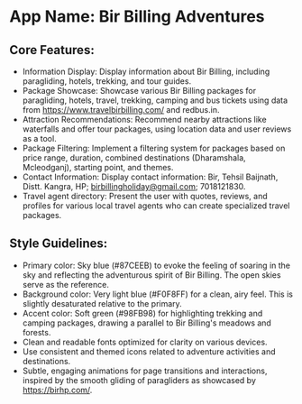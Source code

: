 # **App Name**: Bir Billing Adventures

## Core Features:

- Information Display: Display information about Bir Billing, including paragliding, hotels, trekking, and tour guides.
- Package Showcase: Showcase various Bir Billing packages for paragliding, hotels, travel, trekking, camping and bus tickets using data from https://www.travelbirbilling.com/ and redbus.in.
- Attraction Recommendations: Recommend nearby attractions like waterfalls and offer tour packages, using location data and user reviews as a tool.
- Package Filtering: Implement a filtering system for packages based on price range, duration, combined destinations (Dharamshala, Mcleodganj), starting point, and themes.
- Contact Information: Display contact information: Bir, Tehsil Baijnath, Distt. Kangra, HP; birbillingholiday@gmail.com; 7018121830.
- Travel agent directory: Present the user with quotes, reviews, and profiles for various local travel agents who can create specialized travel packages.

## Style Guidelines:

- Primary color: Sky blue (#87CEEB) to evoke the feeling of soaring in the sky and reflecting the adventurous spirit of Bir Billing. The open skies serve as the reference.
- Background color: Very light blue (#F0F8FF) for a clean, airy feel. This is slightly desaturated relative to the primary.
- Accent color: Soft green (#98FB98) for highlighting trekking and camping packages, drawing a parallel to Bir Billing's meadows and forests.
- Clean and readable fonts optimized for clarity on various devices.
- Use consistent and themed icons related to adventure activities and destinations.
- Subtle, engaging animations for page transitions and interactions, inspired by the smooth gliding of paragliders as showcased by https://birhp.com/.